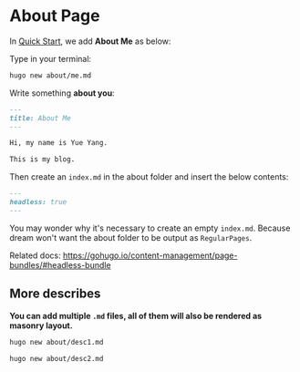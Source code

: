 # About Page

In [Quick Start](./quick-start.md), we add **About Me** as below:

Type in your terminal:

```bash
hugo new about/me.md
```

Write something **about you**:

```md
---
title: About Me
---

Hi, my name is Yue Yang.

This is my blog.
```

Then create an `index.md` in the about folder and insert the below contents:

```md
---
headless: true
---
```

You may wonder why it's necessary to create an empty `index.md`. Because dream won't want the about folder to be output as `RegularPages`.

Related docs: <https://gohugo.io/content-management/page-bundles/#headless-bundle>

## More describes

**You can add multiple `.md` files, all of them will also be rendered as masonry layout.**

```bash
hugo new about/desc1.md

hugo new about/desc2.md
```
